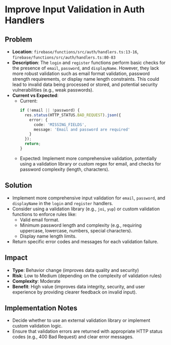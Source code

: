 # Improve Input Validation in Auth Handlers

## Problem
- **Location**: `firebase/functions/src/auth/handlers.ts:13-16`, `firebase/functions/src/auth/handlers.ts:80-83`
- **Description**: The `login` and `register` functions perform basic checks for the presence of `email`, `password`, and `displayName`. However, they lack more robust validation such as email format validation, password strength requirements, or display name length constraints. This could lead to invalid data being processed or stored, and potential security vulnerabilities (e.g., weak passwords).
- **Current vs Expected**:
  - Current:
    ```typescript
    if (!email || !password) {
      res.status(HTTP_STATUS.BAD_REQUEST).json({
        error: {
          code: 'MISSING_FIELDS',
          message: 'Email and password are required'
        }
      });
      return;
    }
    ```
  - Expected: Implement more comprehensive validation, potentially using a validation library or custom regex for email, and checks for password complexity (length, characters).

## Solution
- Implement more comprehensive input validation for `email`, `password`, and `displayName` in the `login` and `register` handlers.
- Consider using a validation library (e.g., `joi`, `yup`) or custom validation functions to enforce rules like:
    - Valid email format.
    - Minimum password length and complexity (e.g., requiring uppercase, lowercase, numbers, special characters).
    - Display name length limits.
- Return specific error codes and messages for each validation failure.

## Impact
- **Type**: Behavior change (improves data quality and security)
- **Risk**: Low to Medium (depending on the complexity of validation rules)
- **Complexity**: Moderate
- **Benefit**: High value (improves data integrity, security, and user experience by providing clearer feedback on invalid input).

## Implementation Notes
- Decide whether to use an external validation library or implement custom validation logic.
- Ensure that validation errors are returned with appropriate HTTP status codes (e.g., 400 Bad Request) and clear error messages.
